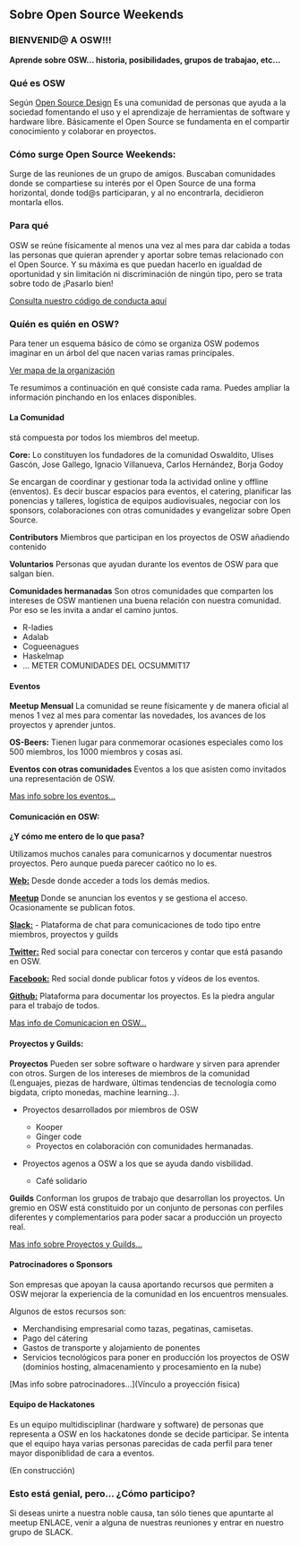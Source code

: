 ## Sobre Open Source Weekends

### BIENVENID@ A OSW!!!

**Aprende sobre OSW... historia, posibilidades, grupos de trabajao, etc...**

### Qué es OSW

Según [Open Source Design](http://opensourcedesign.net/)
Es una comunidad de personas que ayuda a la sociedad fomentando el uso y el aprendizaje de herramientas de software y hardware libre.
Básicamente el Open Source se fundamenta en el compartir conocimiento y colaborar en proyectos.

### Cómo surge Open Source Weekends:

Surge de las reuniones de un grupo de amigos. Buscaban comunidades donde se compartiese su interés por el Open Source de una forma horizontal, donde tod@s participaran, y al no encontrarla, decidieron montarla ellos.

### Para qué

OSW se reúne físicamente al menos una vez al mes para dar cabida a todas las personas que quieran aprender y aportar sobre temas relacionado con el Open Source. Y su máxima es que puedan hacerlo en igualdad de oportunidad y sin limitación ni discriminación de ningún tipo, pero se trata sobre todo de ¡Pasarlo bien!

[Consulta nuestro código de conducta aquí](https://github.com/OSWeekends/welcome.osweekends.com/blob/dev/ORGANIZACION/2-Codigo%20de%20conducta.md)

### Quíén es quién en OSW?

Para tener un esquema básico de cómo se organiza OSW podemos imaginar  en un árbol del que nacen varias ramas principales.

[Ver mapa de la organización](https://coggle.it/diagram/WfRuGnYMZQAB7JUy)

Te resumimos a continuación en qué consiste cada rama. Puedes ampliar la información pinchando en los enlaces disponibles.

#### La Comunidad

stá compuesta por todos los miembros del meetup.

**Core:** Lo constituyen los fundadores de la comunidad Oswaldito, Ulises Gascón, Jose Gallego, Ignacio Villanueva, Carlos Hernández, Borja Godoy

Se encargan de coordinar y gestionar toda la actividad online y offline (enventos). Es decir buscar espacios para eventos, el catering, planificar las ponencias y talleres, logística de equipos audiovisuales, negociar con los sponsors,  colaboraciones con otras comunidades y evangelizar sobre Open Source.

**Contributors** Miembros que participan en los proyectos de OSW añadiendo contenido

**Voluntarios** Personas que ayudan durante los eventos de OSW para que salgan bien.

**Comunidades hermanadas** Son otros comunidades que comparten los intereses de OSW mantienen una buena relación con nuestra comunidad. Por eso se les invita a andar el camino juntos.

- R-ladies
- Adalab
- Cogueenagues
- Haskelmap
- ...
METER COMUNIDADES DEL OCSUMMIT17

#### Eventos

**Meetup Mensual** La comunidad se reune físicamente y de manera oficial al menos 1 vez al mes para comentar las novedades, los avances de los proyectos y aprender juntos.

**OS-Beers:** Tienen lugar para conmemorar ocasiones especiales como los 500 miembros, los 1000 miembros y cosas así.

**Eventos con otras comunidades** Eventos a los que  asisten como invitados una representación de OSW.
  
[Mas info sobre los eventos...](vínculo)


#### Comunicación en OSW:

**¿Y cómo me entero de lo que pasa?**

Utilizamos muchos canales para comunicarnos y documentar nuestros proyectos. Pero aunque pueda parecer caótico no lo es.

[**Web:**](Vínculo) Desde donde acceder a tods los demás medios.

[**Meetup**](Vínculo)  Donde se anuncian los eventos y se gestiona el acceso. Ocasionamente se publican  fotos.

[**Slack:**](Vínculo) - Plataforma de chat para comunicaciones de todo tipo entre miembros, proyectos y guilds

[**Twitter:**](Vínculo) Red social para conectar con terceros y contar que está pasando en OSW.

[**Facebook:**](Vínvulo) Red social donde publicar fotos y vídeos de los eventos.
  
[**Github:**](vínculo) Plataforma para documentar los proyectos. Es la piedra angular para el trabajo de todos.

[Mas info de Comunicacion en OSW...](vínculo)

#### Proyectos y Guilds:

**Proyectos** Pueden ser sobre software o hardware y sirven para aprender con otros.
Surgen de los intereses de miembros de la comunidad (Lenguajes, piezas de hardware, últimas tendencias de tecnología como bigdata,  cripto monedas, machine learning...).

- Proyectos desarrollados por miembros de OSW
  - Kooper
  - Ginger code
  - Proyectos en colaboración con comunidades hermanadas.
 
- Proyectos agenos a OSW a los que se ayuda dando visbilidad.
  - Café solidario

**Guilds** Conforman los grupos de trabajo que desarrollan los proyectos.
Un gremio en OSW está constituido por un conjunto de personas con perfiles diferentes y complementarios para poder sacar a producción un proyecto real.

[Mas info sobre Proyectos y Guilds...](vínculo)

#### Patrocinadores o Sponsors

Son empresas que apoyan la causa aportando recursos que permiten a OSW mejorar la experiencia de la comunidad en los encuentros mensuales.

Algunos de estos recursos son:

 - Merchandising empresarial como tazas, pegatinas, camisetas.
 - Pago del cátering
 - Gastos de transporte y alojamiento de ponentes
 - Servicios tecnológicos para poner en producción los proyectos de OSW (dominios hosting, almacenamiento y procesamiento en la nube)

[Mas info sobre patrocinadores...](Vínculo a proyección física)

#### Equipo de Hackatones

Es un equipo multidisciplinar  (hardware y software) de personas que representa a OSW en los hackatones donde se decide participar.
Se intenta que el equipo haya varias personas parecidas de cada perfil para tener mayor disponiblidad de cara a eventos.

(En construcción)

### Esto está genial, pero... ¿Cómo participo?

Si deseas unirte a nuestra noble causa, tan sólo tienes que apuntarte al meetup ENLACE, venir a alguna de nuestras reuniones y entrar en nuestro grupo de SLACK.






